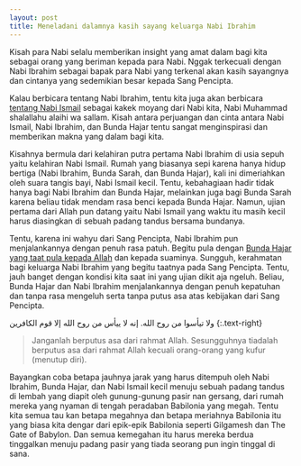 ```yaml
--- 
layout: post
title: Meneladani dalamnya kasih sayang keluarga Nabi Ibrahim
--- 
```


Kisah para Nabi selalu memberikan insight yang amat dalam bagi kita sebagai orang yang beriman kepada para Nabi. Nggak terkecuali dengan Nabi Ibrahim sebagai bapak para Nabi yang terkenal akan kasih sayangnya dan cintanya yang sedemikian besar kepada Sang Pencipta.

Kalau berbicara tentang Nabi Ibrahim, tentu kita juga akan berbicara [tentang Nabi Ismail](https://sanguinis07.blogspot.com) sebagai kakek moyang dari Nabi kita, Nabi Muhammad shalallahu alaihi wa sallam. Kisah antara perjuangan dan cinta antara Nabi Ismail, Nabi Ibrahim, dan Bunda Hajar tentu sangat menginspirasi dan memberikan makna yang dalam bagi kita.

Kisahnya bermula dari kelahiran putra pertama Nabi Ibrahim di usia sepuh yaitu kelahiran Nabi Ismail. Rumah yang biasanya sepi karena hanya hidup bertiga (Nabi Ibrahim, Bunda Sarah, dan Bunda Hajar), kali ini dimeriahkan oleh suara tangis bayi, Nabi Ismail kecil. Tentu, kebahagiaan hadir tidak hanya bagi Nabi Ibrahim dan Bunda Hajar, melainkan juga bagi Bunda Sarah karena beliau tidak mendam rasa benci kepada Bunda Hajar. Namun, ujian pertama dari Allah pun datang yaitu Nabi Ismail yang waktu itu masih kecil harus diasingkan di sebuah padang tandus bersama bundanya.

Tentu, karena ini wahyu dari Sang Pencipta, Nabi Ibrahim pun menjalankannya dengan penuh rasa patuh. Begitu pula dengan [Bunda Hajar yang taat pula kepada Allah](https://renitaoktavia.com) dan kepada suaminya. Sungguh, kerahmatan bagi keluarga Nabi Ibrahim yang begitu taatnya pada Sang Pencipta. Tentu, jauh banget dengan kondisi kita saat ini yang ujian dikit aja ngeluh. Beliau, Bunda Hajar dan Nabi Ibrahim menjalankannya dengan penuh kepatuhan dan tanpa rasa mengeluh serta tanpa putus asa atas kebijakan dari Sang Pencipta.

ولا تيأسوا من روح الله. إنه لا ييأس من روح الله إلا قوم الكافرين
{:.text-right}

> Janganlah berputus asa dari rahmat Allah. Sesungguhnya tiadalah berputus asa dari rahmat Allah kecuali orang-orang yang kufur (menutup diri).

Bayangkan coba betapa jauhnya jarak yang harus ditempuh oleh Nabi Ibrahim, Bunda Hajar, dan Nabi Ismail kecil menuju sebuah padang tandus di lembah yang diapit oleh gunung-gunung pasir nan gersang, dari rumah mereka yang nyaman di tengah peradaban Babilonia yang megah. Tentu kita semua tau kan betapa megahnya dan betapa meriahnya Babilonia itu yang biasa kita dengar dari epik-epik Babilonia seperti Gilgamesh dan The Gate of Babylon. Dan semua kemegahan itu harus mereka berdua tinggalkan menuju padang pasir yang tiada seorang pun ingin tinggal di sana.
